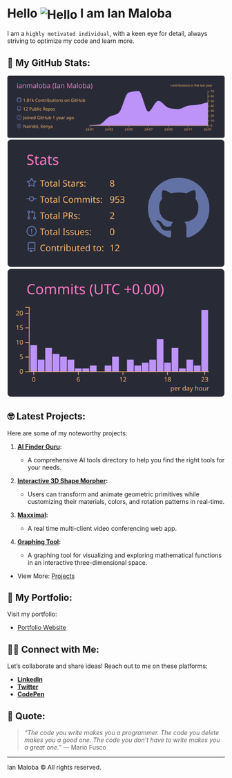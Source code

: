 # Hello <img src="https://github.com/ianmalobamwakha/IanMalobaMwakha/assets/127621186/00518ce9-89a3-4b6e-bdce-784d283c5f73" alt="Hello" style="width:40px; vertical-align:middle;"> I am Ian Maloba

I am a `highly motivated individual`, with a keen eye for detail, always striving to optimize my code and learn more.


## 🧐 My GitHub Stats:
![Profile Details](https://raw.githubusercontent.com/ianmaloba/Thickduck/master/profile-summary-card-output/dracula/0-profile-details.svg)
![Stats](https://raw.githubusercontent.com/ianmaloba/Thickduck/master/profile-summary-card-output/dracula/3-stats.svg)
![Productive Time](https://raw.githubusercontent.com/ianmaloba/Thickduck/master/profile-summary-card-output/dracula/4-productive-time.svg)


## 🤓 Latest Projects:
Here are some of my noteworthy projects:

1. **[AI Finder Guru](https://aifinderguru.com/):**
   - A comprehensive AI tools directory to help you find the right tools for your needs.

2. **[Interactive 3D Shape Morpher](https://codepen.io/ianmaloba/full/raBKXwb):**
   - Users can transform and animate geometric primitives while customizing their materials, colors, and rotation patterns in real-time.

3. **[Maxximal](https://maxximal.ianmaloba.com/):**
   - A real time multi-client video conferencing web app.

4. **[Graphing Tool](https://3dgrapher.ianmaloba.com/):**
   - A graphing tool for visualizing and exploring mathematical functions in an interactive three-dimensional space.

- View More: [Projects](https://ianmaloba.com/#Projects)


## 💼 My Portfolio:
Visit my portfolio:
- [Portfolio Website](http://www.ianmaloba.com/)


## 🙋‍♂️ Connect with Me:
Let’s collaborate and share ideas! Reach out to me on these platforms:

- [**LinkedIn**](https://www.linkedin.com/in/ianmaloba/)
- [**Twitter**](https://twitter.com/malobaian)
- [**CodePen**](https://codepen.io/ianmaloba/pens/public)


## 📜 Quote:

>_“The code you write makes you a programmer. The code you delete makes you a good one. The code you don’t have to write makes you a great one.”_ — Mario Fusco

---

Ian Maloba © All rights reserved.

